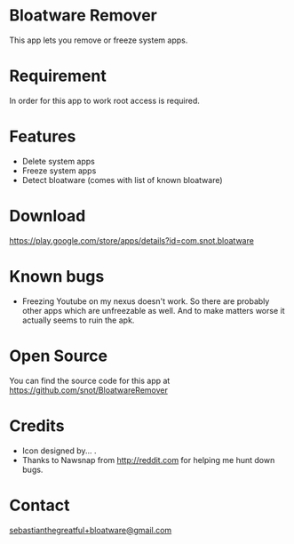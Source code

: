 Bloatware Remover
=================
This app lets you remove or freeze system apps.


Requirement
===========
In order for this app to work root access is required.


Features
========
* Delete system apps
* Freeze system apps
* Detect bloatware (comes with list of known bloatware)


Download
========
<https://play.google.com/store/apps/details?id=com.snot.bloatware>


Known bugs
==========
* Freezing Youtube on my nexus doesn't work. So there are probably other apps which are unfreezable as well. And to make matters worse it actually seems to ruin the apk.


Open Source
===========
You can find the source code for this app at <https://github.com/snot/BloatwareRemover>


Credits
=======
* Icon designed by... .
* Thanks to Nawsnap from <http://reddit.com> for helping me hunt down bugs.


Contact
=======
<sebastianthegreatful+bloatware@gmail.com>

